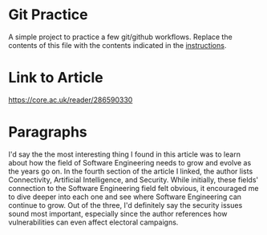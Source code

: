 # Git Practice
A simple project to practice a few git/github workflows.  Replace the contents of this file with the contents indicated in the [instructions](./instructions.md).

# Link to Article
https://core.ac.uk/reader/286590330

# Paragraphs
I'd say the the most interesting thing I found in this article was to learn about how the field of Software Engineering needs to grow and evolve as the years go on. In the fourth section of the article I linked, the author lists Connectivity, Artificial Intelligence, and Security. While initially, these fields' connection to the Software Engineering field felt obvious, it encouraged me to dive deeper into each one and see where Software Engineering can continue to grow. Out of the three, I'd definitely say the security issues sound most important, especially since the author references how vulnerabilities can even affect electoral campaigns.
   